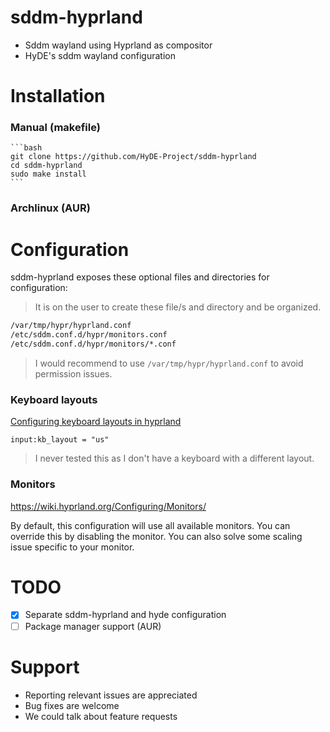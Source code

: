 # sddm-hyprland

- Sddm wayland using Hyprland as compositor
- HyDE's sddm wayland configuration

# Installation

### Manual (makefile)
    
    ```bash
    git clone https://github.com/HyDE-Project/sddm-hyprland
    cd sddm-hyprland
    sudo make install
    ```

### Archlinux (AUR)

<!-- 
    ```bash
    yay -S sddm-hyprland
    ``` -->


# Configuration

sddm-hyprland exposes these optional files and directories for configuration: 

> It is on the user to create these file/s and directory and be organized.

``` bash
/var/tmp/hypr/hyprland.conf 
/etc/sddm.conf.d/hypr/monitors.conf
/etc/sddm.conf.d/hypr/monitors/*.conf
```

> I would recommend to use `/var/tmp/hypr/hyprland.conf` to avoid permission issues. 


### Keyboard layouts

[Configuring keyboard layouts in hyprland ](https://wiki.hyprland.org/Configuring/Keyboard/)

```hyprlang
input:kb_layout = "us"

```
> I never tested this as I don't have a keyboard with a different layout.

### Monitors

 https://wiki.hyprland.org/Configuring/Monitors/

By default, this configuration will use all available monitors. 
You can override this by disabling the monitor.
You can also solve some scaling issue specific to your monitor.

# TODO
- [X] Separate sddm-hyprland and hyde configuration
- [ ] Package manager support (AUR)

# Support

- Reporting relevant issues are appreciated 
- Bug fixes are welcome
- We could talk about feature requests




